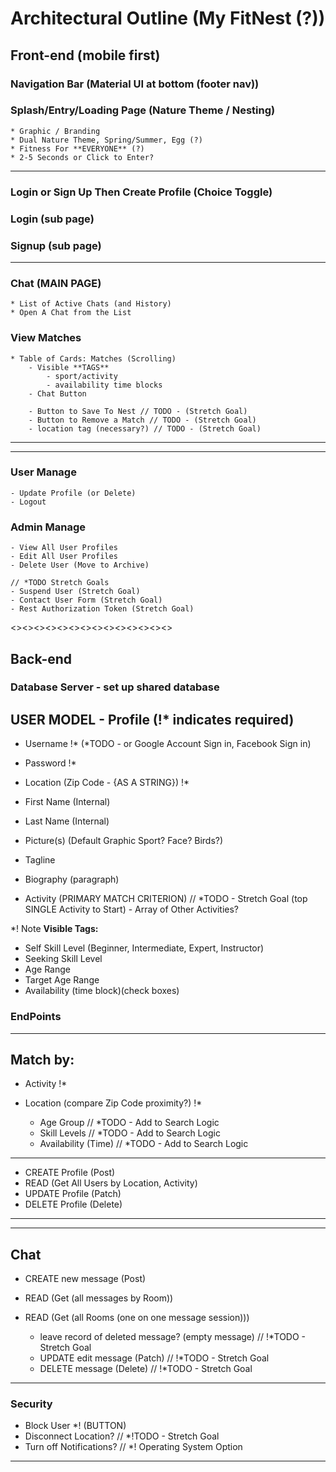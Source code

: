 # Architectural Outline (My FitNest (?))

## Front-end (mobile first)

### Navigation Bar (Material UI at bottom (footer nav))

### Splash/Entry/Loading Page (Nature Theme / Nesting)
    * Graphic / Branding
    * Dual Nature Theme, Spring/Summer, Egg (?)
    * Fitness For **EVERYONE** (?)
    * 2-5 Seconds or Click to Enter?
---

### Login or Sign Up Then Create Profile (Choice Toggle)
### Login (sub page)
### Signup (sub page)
    
---
### Chat (MAIN PAGE)
    * List of Active Chats (and History)
    * Open A Chat from the List

### View Matches
    * Table of Cards: Matches (Scrolling)
        - Visible **TAGS**
            - sport/activity
            - availability time blocks
        - Chat Button

        - Button to Save To Nest // TODO - (Stretch Goal)
        - Button to Remove a Match // TODO - (Stretch Goal)
        - location tag (necessary?) // TODO - (Stretch Goal)
---

---

### User Manage 
    - Update Profile (or Delete)
    - Logout

### Admin Manage 
    - View All User Profiles
    - Edit All User Profiles
    - Delete User (Move to Archive)

    // *TODO Stretch Goals 
    - Suspend User (Stretch Goal)
    - Contact User Form (Stretch Goal)
    - Rest Authorization Token (Stretch Goal)


<><><><><><><><><><><><><><>
## Back-end
### Database Server - set up shared database

## USER MODEL - Profile (!* indicates required)
* Username !*
     (*TODO - or Google Account Sign in, Facebook Sign in)
* Password !*
* Location (Zip Code - {AS A STRING}) !*

* First Name (Internal)
* Last Name (Internal)
* Picture(s) (Default Graphic Sport? Face? Birds?)
* Tagline
* Biography (paragraph)

* Activity (PRIMARY MATCH CRITERION) // *TODO - Stretch Goal (top SINGLE Activity to Start) - Array of Other Activities?

*! Note **Visible Tags:**
* Self Skill Level (Beginner, Intermediate, Expert, Instructor)
* Seeking Skill Level
* Age Range
* Target Age Range
* Availability (time block)(check boxes)

### EndPoints
---
## Match by:
- Activity !*
- Location (compare Zip Code proximity?) !*

    - Age Group // *TODO - Add to Search Logic
    - Skill Levels // *TODO - Add to Search Logic
    - Availability (Time) // *TODO - Add to Search Logic
---
* CREATE Profile (Post) 
* READ (Get All Users by Location, Activity) 
* UPDATE Profile (Patch) 
* DELETE Profile (Delete)
---

---
## Chat
* CREATE new message (Post) 
* READ (Get (all messages by Room))
* READ (Get (all Rooms (one on one message session)))

    * leave record of deleted message? (empty message) // !*TODO - Stretch Goal
    * UPDATE edit message (Patch) // !*TODO - Stretch Goal
    * DELETE message (Delete) // !*TODO - Stretch Goal
---
### Security
* Block User *! (BUTTON)
* Disconnect Location? // *!TODO - Stretch Goal
* Turn off Notifications? // *! Operating System Option

---